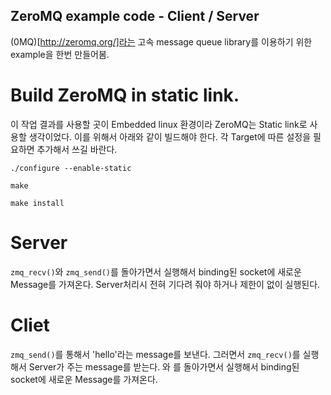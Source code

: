 
ZeroMQ example code - Client / Server
---------------

 (0MQ)[http://zeromq.org/]라는 고속 message queue library를 이용하기 위한 example을 한번 만들어봄. 

Build ZeroMQ in static link. 
===============
  이 작업 결과를 사용할 곳이 Embedded linux 환경이라 ZeroMQ는 Static link로 사용할 생각이었다. 이를 위해서 아래와 같이 빌드해야 한다. 각 Target에 따른 설정을 필요하면 추가해서 쓰길 바란다. 

```
./configure --enable-static

make 

make install

```

Server
===============

```zmq_recv()```와 ```zmq_send()```를 돌아가면서 실행해서 binding된 socket에 새로운 Message를 가져온다. Server처리시 전혀 기다려 줘야 하거나 제한이 없이 실행된다. 

Cliet 
===============

```zmq_send()```를 통해서 'hello'라는 message를 보낸다. 그러면서 ```zmq_recv()```를 실행해서 Server가 주는 message를 받는다. 와 를 돌아가면서 실행해서 binding된 socket에 새로운 Message를 가져온다. 




